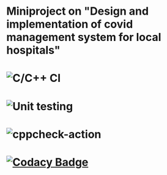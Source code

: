 # Miniproject on "Design and implementation of covid management system for local hospitals"
# ![C/C++ CI](https://github.com/Stepin104877/Miniproject-Design-and-implementation-of-COVID-management-system-in-local-hospitals/workflows/C/C++%20CI/badge.svg)
# ![Unit testing](https://github.com/Stepin104877/Miniproject-Design-and-implementation-of-COVID-management-system-in-local-hospitals/workflows/Unit%20testing/badge.svg)
# ![cppcheck-action](https://github.com/Stepin104877/Miniproject-Design-and-implementation-of-COVID-management-system-in-local-hospitals/workflows/cppcheck-action/badge.svg)
# [![Codacy Badge](https://app.codacy.com/project/badge/Grade/c8da46c2bf544ba7952e03427e5cfaaa)](https://www.codacy.com/manual/trupthibhyregowda/Miniproject-Design-and-implementation-of-COVID-management-system-in-local-hospitals/dashboard?utm_source=github.com&amp;utm_medium=referral&amp;utm_content=Stepin104877/Miniproject-Design-and-implementation-of-COVID-management-system-in-local-hospitals&amp;utm_campaign=Badge_Grade)
